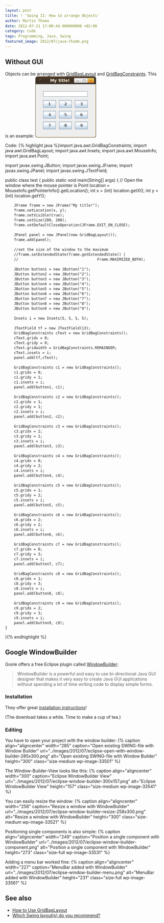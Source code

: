 ```yaml
---
layout: post
title: ! 'Swing II: How to arrange Objects'
author: Martin Thoma
date: 2012-07-21 17:00:44.000000000 +02:00
category: Code
tags: Programming, Java, Swing
featured_image: 2012/07/java-thumb.png
---
```

<h2>Without GUI</h2>
Objects can be arranged with <a href="http://docs.oracle.com/javase/7/docs/api/java/awt/GridBagLayout.html">GridBagLayout</a> and <a href="http://docs.oracle.com/javase/7/docs/api/java/awt/GridBagConstraints.html">GridBagConstraints</a>. This is an example:
<img src="../images/2012/07/java-swing-grid-bag.png" alt="GridBag example (Java Swing)" title="GridBag example (Java Swing)" width="198" height="199" class="size-full wp-image-33451" />

Code:
{% highlight java %}import java.awt.GridBagConstraints;
import java.awt.GridBagLayout;
import java.awt.Insets;
import java.awt.MouseInfo;
import java.awt.Point;

import javax.swing.JButton;
import javax.swing.JFrame;
import javax.swing.JPanel;
import javax.swing.JTextField;

public class test {
    public static void main(String[] args) {
        // Open the window where the mouse pointer is
        Point location = MouseInfo.getPointerInfo().getLocation();
        int x = (int) location.getX();
        int y = (int) location.getY();

        JFrame frame = new JFrame("My title!");
        frame.setLocation(x, y);
        frame.setVisible(true);
        frame.setSize(200, 200);
        frame.setDefaultCloseOperation(JFrame.EXIT_ON_CLOSE);

        JPanel panel = new JPanel(new GridBagLayout());
        frame.add(panel);

        //set the size of the window to the maximum
        //frame.setExtendedState(frame.getExtendedState() |
        //                                    Frame.MAXIMIZED_BOTH);

        JButton button1 = new JButton("1");
        JButton button2 = new JButton("2");
        JButton button3 = new JButton("3");
        JButton button4 = new JButton("4");
        JButton button5 = new JButton("5");
        JButton button6 = new JButton("6");
        JButton button7 = new JButton("7");
        JButton button8 = new JButton("8");
        JButton button9 = new JButton("9");

        Insets i = new Insets(5, 5, 5, 5);

        JTextField tf = new JTextField(13);
        GridBagConstraints cText = new GridBagConstraints();
        cText.gridx = 0;
        cText.gridy = 0;
        cText.gridwidth = GridBagConstraints.REMAINDER;
        cText.insets = i;
        panel.add(tf,cText);

        GridBagConstraints c1 = new GridBagConstraints();
        c1.gridx = 0;
        c1.gridy = 1;
        c1.insets = i;
        panel.add(button1, c1);

        GridBagConstraints c2 = new GridBagConstraints();
        c2.gridx = 1;
        c2.gridy = 1;
        c2.insets = i;
        panel.add(button2, c2);

        GridBagConstraints c3 = new GridBagConstraints();
        c3.gridx = 2;
        c3.gridy = 1;
        c3.insets = i;
        panel.add(button3, c3);

        GridBagConstraints c4 = new GridBagConstraints();
        c4.gridx = 0;
        c4.gridy = 2;
        c4.insets = i;
        panel.add(button4, c4);

        GridBagConstraints c5 = new GridBagConstraints();
        c5.gridx = 1;
        c5.gridy = 2;
        c5.insets = i;
        panel.add(button5, c5);

        GridBagConstraints c6 = new GridBagConstraints();
        c6.gridx = 2;
        c6.gridy = 2;
        c6.insets = i;
        panel.add(button6, c6);

        GridBagConstraints c7 = new GridBagConstraints();
        c7.gridx = 0;
        c7.gridy = 3;
        c7.insets = i;
        panel.add(button7, c7);

        GridBagConstraints c8 = new GridBagConstraints();
        c8.gridx = 1;
        c8.gridy = 3;
        c8.insets = i;
        panel.add(button8, c8);

        GridBagConstraints c9 = new GridBagConstraints();
        c9.gridx = 2;
        c9.gridy = 3;
        c9.insets = i;
        panel.add(button9, c9);
    }
}{% endhighlight %}

<h2>Google WindowBuilder</h2>
Goole offers a free Eclipse plugin called <a href="https://developers.google.com/java-dev-tools/wbpro/">WindowBuilder</a>:

<blockquote>WindowBuilder is a powerful and easy to use bi-directional Java GUI designer that makes it very easy to create Java GUI applications without spending a lot of time writing code to display simple forms.</blockquote>

<h3>Installation</h3>
They offer great <a href="https://developers.google.com/java-dev-tools/wbpro/installation/">installation instructions</a>!

(The download takes a while. Time to make a cup of tea.)

<h3>Editing</h3>
You have to open your project with the window builder:
{% caption align="aligncenter" width="285" caption="Open existing SWING-file with Window Builder" url="../images/2012/07/eclipse-open-with-window-builder-285x300.png" alt="Open existing SWING-file with Window Builder"  height="300" class="size-medium wp-image-33501" %}

The Window-Builder-View looks like this:
{% caption align="aligncenter" width="300" caption="Eclipse WindowBuilder View" url="../images/2012/07/eclipse-window-builder-300x157.png" alt="Eclipse WindowBuilder View"  height="157" class="size-medium wp-image-33541" %}

You can easily resize the window:
{% caption align="aligncenter" width="258" caption="Resize a window with WindowBuilder" url="../images/2012/07/eclipse-window-builder-resize-258x300.png" alt="Resize a window with WindowBuilder"  height="300" class="size-medium wp-image-33521" %}

Positioning single components is also simple:
{% caption align="aligncenter" width="249" caption="Position a single component with WindowBuilder" url="../images/2012/07/eclipse-window-builder-component.png" alt="Position a single component with WindowBuilder"  height="273" class="size-full wp-image-33531" %}

Adding a menu bar worked fine:
{% caption align="aligncenter" width="227" caption="MenuBar added with WindowBuilder" url="../images/2012/07/eclipse-window-builder-menu.png" alt="MenuBar added with WindowBuilder"  height="231" class="size-full wp-image-33561" %}

<h2>See also</h2>
<ul>
  <li><a href="http://docs.oracle.com/javase/tutorial/uiswing/layout/gridbag.html">How to Use GridBagLayout</a></li>
  <li><a href="http://stackoverflow.com/q/1832432/562769">Which Swing layout(s) do you recommend?</a></li>
</ul>
